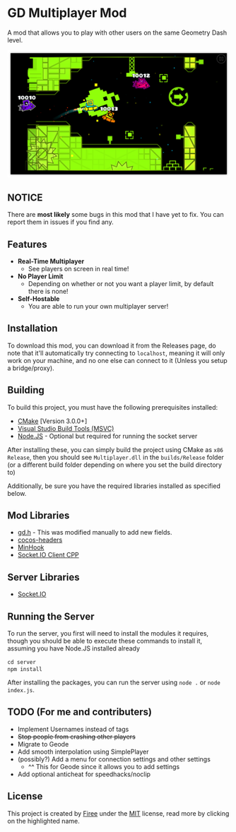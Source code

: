# GD Multiplayer Mod
A mod that allows you to play with other users on the same Geometry Dash level.
<p align="center"><img src="./screenshots/Screenshot_1.png?raw=true" alt="Mod Example"/></p> 

## NOTICE
There are **most likely** some bugs in this mod that I have yet to fix. You can report them in issues if you find any.

## Features
* **Real-Time Multiplayer**
  * See players on screen in real time!
* **No Player Limit**
  * Depending on whether or not you want a player limit, by default there is none!
* **Self-Hostable**
  * You are able to run your own multiplayer server!

## Installation
To download this mod, you can download it from the Releases page, do note that it'll automatically try connecting to `localhost`, meaning it will only work on your machine, and no one else can connect to it (Unless you setup a bridge/proxy).
## Building

To build this project, you must have the following prerequisites installed:
- [CMake](https://cmake.org/) [Version 3.0.0+]
- [Visual Studio Build Tools (MSVC)](https://visualstudio.microsoft.com/downloads/)
- [Node.JS](https://nodejs.org) - Optional but required for running the socket server

After installing these, you can simply build the project using CMake as `x86 Release`, then you should see `Multiplayer.dll` in the `builds/Release` folder (or a different build folder depending on where you set the build directory to)

Additionally, be sure you have the required libraries installed as specified below. 
## Mod Libraries
- [gd.h](https://github.com/HJfod/gd.h/tree/90f21108faea2b6f3d9756f458a5f8a5a421ab6d) - This was modified manually to add new fields.
- [cocos-headers](https://github.com/HJfod/cocos-headers/tree/01436c6fec5bc0a42a2d75b188c40895eee8b60a)
- [MinHook](https://github.com/TsudaKageyu/minhook/tree/4a455528f61b5a375b1f9d44e7d296d47f18bb18)
- [Socket.IO Client CPP](https://github.com/socketio/socket.io-client-cpp)

## Server Libraries
- [Socket.IO](https://www.npmjs.com/package/socket.io)

## Running the Server
To run the server, you first will need to install the modules it requires, though you should be able to execute these commands to install it, assuming you have Node.JS installed already
```
cd server
npm install
```
After installing the packages, you can run the server using `node .` or `node index.js`.

## TODO (For me and contributers)
- Implement Usernames instead of tags
- ~~Stop people from crashing other players~~
- Migrate to Geode
- Add smooth interpolation using SimplePlayer
- (possibly?) Add a menu for connection settings and other settings
    - ^^ This for Geode since it allows you to add settings
- Add optional anticheat for speedhacks/noclip

## License
This project is created by [Firee](https://github.com/FireMario211) under the [MIT](https://choosealicense.com/licenses/mit/) license, read more by clicking on the highlighted name.
